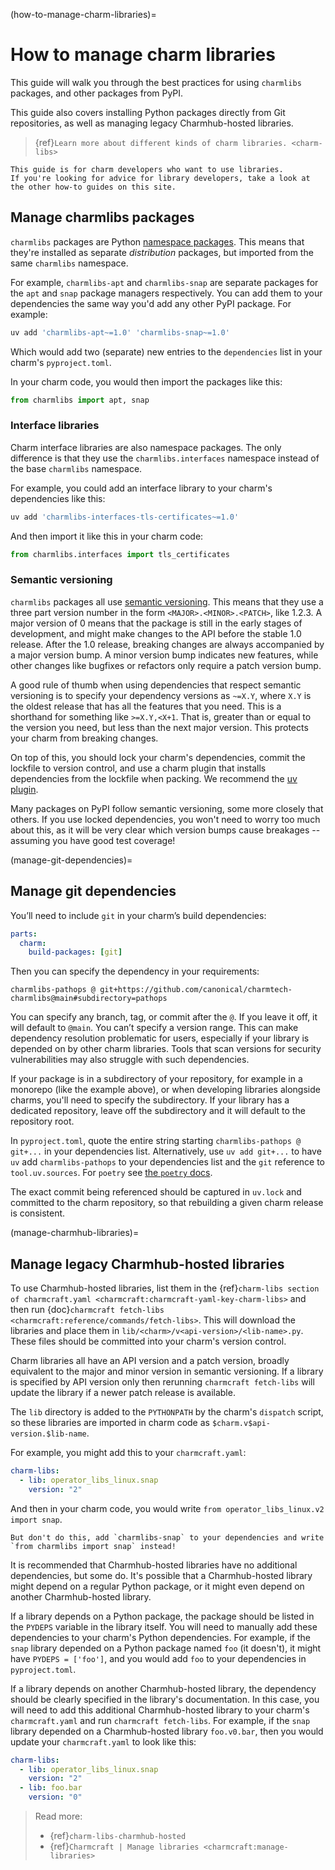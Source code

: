 (how-to-manage-charm-libraries)=
# How to manage charm libraries

This guide will walk you through the best practices for using `charmlibs` packages, and other packages from PyPI.

This guide also covers installing Python packages directly from Git repositories, as well as managing legacy Charmhub-hosted libraries.

> {ref}`Learn more about different kinds of charm libraries. <charm-libs>`

```{tip}
This guide is for charm developers who want to use libraries.
If you're looking for advice for library developers, take a look at the other how-to guides on this site.
```

## Manage charmlibs packages

`charmlibs` packages are Python [namespace packages](https://packaging.python.org/en/latest/guides/packaging-namespace-packages/).
This means that they're installed as separate _distribution_ packages, but imported from the same `charmlibs` namespace.

For example, `charmlibs-apt` and `charmlibs-snap` are separate packages for the `apt` and `snap` package managers respectively.
You can add them to your dependencies the same way you'd add any other PyPI package.
For example:
```bash
uv add 'charmlibs-apt~=1.0' 'charmlibs-snap~=1.0'
```
Which would add two (separate) new entries to the `dependencies` list in your charm's `pyproject.toml`.

In your charm code, you would then import the packages like this:
```python
from charmlibs import apt, snap
```

### Interface libraries

Charm interface libraries are also namespace packages.
The only difference is that they use the `charmlibs.interfaces` namespace instead of the base `charmlibs` namespace.

For example, you could add an interface library to your charm's dependencies like this:
```bash
uv add 'charmlibs-interfaces-tls-certificates~=1.0'
```
And then import it like this in your charm code:
```python
from charmlibs.interfaces import tls_certificates
```

### Semantic versioning

`charmlibs` packages all use [semantic versioning](https://packaging.python.org/en/latest/discussions/versioning/#semantic-versioning).
This means that they use a three part version number in the form `<MAJOR>.<MINOR>.<PATCH>`, like 1.2.3.
A major version of 0 means that the package is still in the early stages of development, and might make changes to the API before the stable 1.0 release.
After the 1.0 release, breaking changes are always accompanied by a major version bump.
A minor version bump indicates new features, while other changes like bugfixes or refactors only require a patch version bump.

A good rule of thumb when using dependencies that respect semantic versioning is to specify your dependency versions as `~=X.Y`, where `X.Y` is the oldest release that has all the features that you need.
This is a shorthand for something like `>=X.Y,<X+1`.
That is, greater than or equal to the version you need, but less than the next major version.
This protects your charm from breaking changes.

On top of this, you should lock your charm's dependencies, commit the lockfile to version control, and use a charm plugin that installs dependencies from the lockfile when packing.
We recommend the [uv plugin](https://canonical-charmcraft.readthedocs-hosted.com/en/stable/reference/plugins/uv_plugin/).

Many packages on PyPI follow semantic versioning, some more closely that others.
If you use locked dependencies, you won't need to worry too much about this, as it will be very clear which version bumps cause breakages -- assuming you have good test coverage!

(manage-git-dependencies)=
## Manage git dependencies

You’ll need to include `git` in your charm’s build dependencies:

```yaml
parts:
  charm:
    build-packages: [git]
```

Then you can specify the dependency in your requirements:

```
charmlibs-pathops @ git+https://github.com/canonical/charmtech-charmlibs@main#subdirectory=pathops
```

You can specify any branch, tag, or commit after the `@`. If you leave it off, it will default to `@main`. You can’t specify a version range. This can make dependency resolution problematic for users, especially if your library is depended on by other charm libraries. Tools that scan versions for security vulnerabilities may also struggle with such dependencies.

If your package is in a subdirectory of your repository, for example in a monorepo (like the example above), or when developing libraries alongside charms, you'll need to specify the subdirectory. If your library has a dedicated repository, leave off the subdirectory and it will default to the repository root.

In `pyproject.toml`, quote the entire string starting `charmlibs-pathops @ git+...` in your dependencies list. Alternatively, use `uv add git+...` to have `uv` add `charmlibs-pathops` to your dependencies list and the `git` reference to `tool.uv.sources`. For `poetry` see [the `poetry` docs](https://python-poetry.org/docs/dependency-specification/#git-dependencies).

The exact commit being referenced should be captured in `uv.lock` and committed to the charm repository, so that rebuilding a given charm release is consistent.

(manage-charmhub-libraries)=
## Manage legacy Charmhub-hosted libraries

To use Charmhub-hosted libraries, list them in the {ref}`charm-libs section of charmcraft.yaml <charmcraft:charmcraft-yaml-key-charm-libs>` and then run {doc}`charmcraft fetch-libs <charmcraft:reference/commands/fetch-libs>`. This will download the libraries and place them in `lib/<charm>/v<api-version>/<lib-name>.py`. These files should be committed into your charm's version control.

Charm libraries all have an API version and a patch version, broadly equivalent to the major and minor version in semantic versioning. If a library is specified by API version only then rerunning `charmcraft fetch-libs` will update the library if a newer patch release is available.

The `lib` directory is added to the `PYTHONPATH` by the charm's `dispatch` script, so these libraries are imported in charm code as `$charm.v$api-version.$lib-name`.

For example, you might add this to your `charmcraft.yaml`:

```yaml
charm-libs:
  - lib: operator_libs_linux.snap
    version: "2"
```

And then in your charm code, you would write `from operator_libs_linux.v2 import snap`.

```{note}
But don't do this, add `charmlibs-snap` to your dependencies and write `from charmlibs import snap` instead!
```

It is recommended that Charmhub-hosted libraries have no additional dependencies, but some do. It's possible that a Charmhub-hosted library might depend on a regular Python package, or it might even depend on another Charmhub-hosted library.

If a library depends on a Python package, the package should be listed in the `PYDEPS` variable in the library itself. You will need to manually add these dependencies to your charm's Python dependencies. For example, if the `snap` library depended on a Python package named `foo` (it doesn't), it might have `PYDEPS = ['foo']`, and you would add `foo` to your dependencies in `pyproject.toml`.

If a library depends on another Charmhub-hosted library, the dependency should be clearly specified in the library's documentation. In this case, you will need to add this additional Charmhub-hosted library to your charm's `charmcraft.yaml` and  run `charmcraft fetch-libs`. For example, if the `snap` library depended on a Charmhub-hosted library `foo.v0.bar`, then you would update your `charmcraft.yaml` to look like this:

```yaml
charm-libs:
  - lib: operator_libs_linux.snap
    version: "2"
  - lib: foo.bar
    version: "0"
```

> Read more:
> - {ref}`charm-libs-charmhub-hosted`
> - {ref}`Charmcraft | Manage libraries <charmcraft:manage-libraries>`
